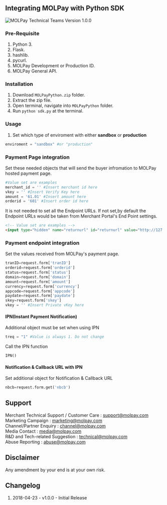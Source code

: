 ## Integrating MOLPay with Python SDK
![MOLPay Technical Teams](https://github.com/MOLPay/Prestashop_Plugin/wiki/images/molpay-developer.jpg)
Version 1.0.0

### Pre-Requisite
1. Python 3.
2. Flask.
3. hashlib.
4. pycurl.
5. MOLPay Development or Production ID.
6. MOLPay General API.

### Installation
1. Download `MOLPayPython.zip` folder.
2. Extract the zip file.
3. Open terminal, navigate into `MOLPayPython` folder.
4. Run `python sdk.py` at the terminal.

### Usage
1. Set which type of enviroment with either **sandbox** or **production**
```Python
enviroment = "sandbox" #or "production"
```
### Payment Page integration
Set these needed objects that will send the buyer infromation to MOLPay hosted payment page.
```Python
#Value set are examples
merchant_id = '' #Insert merchant id here
vkey = '' #Insert Verify Key here
amount = '61.01' #Insert amount here
orderid = '601' #Insert order id here
```
It is not needed to set all the Endpoint URLs. If not set,by default the Endpoint URLs would be taken from Merchant Portal's End Point settings.
```html
<!-- Value set are examples -->
<input type="hidden" name="returnurl" id="returnurl" value="http://127.0.0.1:5000/returnurl">
```
### Payment endpoint integration
Set the values received from MOLPay's payment page.
```Python
tranID=request.form['tranID']
orderid=request.form['orderid']
status=request.form['status']
domain=request.form['domain']
amount=request.form['amount']
currency=request.form['currency']
appcode=request.form['appcode']
paydate=request.form['paydate']
skey=request.form['skey']
vkey = '' #Insert Private vKey here
```
#### IPN(Instant Payment Notification)
Additional object must be set when using IPN
```Python
treq = "1" #Value is always 1. Do not change
```
Call the IPN function
```Python
IPN()
```
#### Notification & Callback URL with IPN 
Set additional object for Notification & Callback URL 
```Python
nbcb=request.form.get('nbcb')
```
Support
-------

Merchant Technical Support / Customer Care : support@molpay.com <br>
Marketing Campaign : marketing@molpay.com <br>
Channel/Partner Enquiry : channel@molpay.com <br>
Media Contact : media@molpay.com <br>
R&D and Tech-related Suggestion : technical@molpay.com <br>
Abuse Reporting : abuse@molpay.com

Disclaimer
----------
Any amendment by your end is at your own risk.

Changelog
----------
1. 2018-04-23 - v1.0.0 - Initial Release
